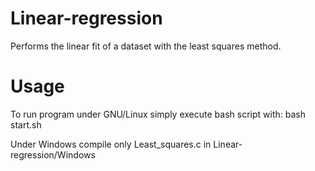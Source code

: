 # Linear-regression
Performs the linear fit of a dataset with the least squares method.

# Usage
To run program under GNU/Linux simply execute bash script with: bash start.sh

Under Windows compile only Least_squares.c in Linear-regression/Windows
